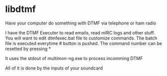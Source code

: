 # libdtmf
Have your computer do something with DTMF via telephone or ham radio

I have the DTMF Executer to read emails, read mIRC logs and other stuff.
You will want to edit dtmfexec.bat file to customize commands. The batch
file is executed everytime # button is pushed. The command number can be
resetted by pressing *

It uses the stdout of multimon-ng.exe to process incomming DTMF

All of it is done by the inputs of your soundcard
